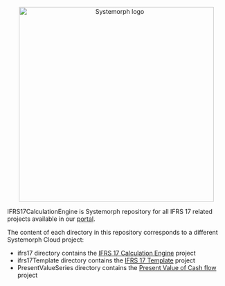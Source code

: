 <p align="center">
<img width="450" src="https://stacdnsmcwe.blob.core.windows.net/content/IFRS17CalculationEngine/Images/General/Systemorph_logo.png" alt="Systemorph logo">
</p>

IFRS17CalculationEngine is Systemorph repository for all IFRS 17 related projects available in our [portal](https://portal.systemorph.cloud/).

The content of each directory in this repository corresponds to a different Systemorph Cloud project: 
- ifrs17 directory contains the [IFRS 17 Calculation Engine](https://portal.systemorph.cloud/project/ifrs17) project
- ifrs17Template directory contains the [IFRS 17 Template](https://portal.systemorph.cloud/project/ifrs17-template) project
- PresentValueSeries directory contains the [Present Value of Cash flow](https://portal.systemorph.cloud/project/present-value-of-cash-flows) project
